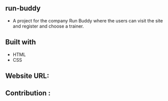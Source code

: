 ## run-buddy
* A project for the company Run Buddy where the users can visit the site and register and choose a trainer.
## Built with
* HTML
* CSS
## Website URL: 
## Contribution : 
